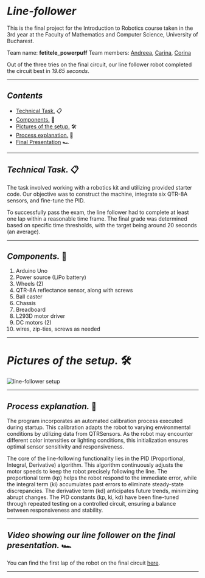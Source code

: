 # *Line-follower*

This is the final project for the Introduction to Robotics course taken in the 3rd year at the Faculty of Mathematics and Computer Science, University of Bucharest.

Team name: **fetitele_powerpuff**
Team members: [Andreea](https://github.com/AndriciucAndreeaCristina), [Carina](https://github.com/SaicuCarina), [Corina](https://github.com/corinagherasim)

Out of the three tries on the final circuit, our line follower robot completed the circuit best in *19.65 seconds*.

---

## *Contents*  <a id="0"></a>
- [Technical Task.](#technical_task) :clipboard:
- [Components.](#components) :electric_plug: 
- [Pictures of the setup.](#setup_pics) :hammer_and_wrench:
- [Process explanation.](#process_explanation) :exploding_head:
- [Final Presentation](#final_presentation) :racing_car:

---

## *Technical Task.* :clipboard: <a id="technical_task"></a>
The task involved working with a robotics kit and utilizing provided starter code. Our objective was to construct the machine, integrate six QTR-8A sensors, and fine-tune the PID.

To successfully pass the exam, the line follower had to complete at least one lap within a reasonable time frame. The final grade was determined based on specific time thresholds, with the target being around 20 seconds (an average).

---

## *Components.* :electric_plug: <a id="components"></a>
1. Arduino Uno
2. Power source (LiPo battery)
3. Wheels (2)
4. QTR-8A reflectance sensor, along with screws
5. Ball caster
6. Chassis
7. Breadboard
8. L293D motor driver
9. DC motors (2)
10. wires, zip-ties, screws as needed
    
---

# *Pictures of the setup.* :hammer_and_wrench: <a id="setup_pics"></a>
![line-follower setup](https://github.com/AndriciucAndreeaCristina/Line-follower/assets/68044359/51bccf61-24bd-4692-a1a3-a46431b0362c)

---

## *Process explanation.* :exploding_head: <a id="process_explanation"></a> 
The program incorporates an automated calibration process executed during startup. This calibration adapts the robot to varying environmental conditions by utilizing data from QTRSensors. As the robot may encounter different color intensities or lighting conditions, this initialization ensures optimal sensor sensitivity and responsiveness. 

The core of the line-following functionality lies in the PID (Proportional, Integral, Derivative) algorithm. This algorithm continuously adjusts the motor speeds to keep the robot precisely following the line. The proportional term (kp) helps the robot respond to the immediate error, while the integral term (ki) accumulates past errors to eliminate steady-state discrepancies. The derivative term (kd) anticipates future trends, minimizing abrupt changes. The PID constants (kp, ki, kd) have been fine-tuned through repeated testing on a controlled circuit, ensuring a balance between responsiveness and stability. 

---

## *Video showing our line follower on the final presentation.* :racing_car: <a id="final_presentation"></a> 
You can find the first lap of the robot on the final circuit [here](https://youtu.be/MrI7-eyq_eg).

---
